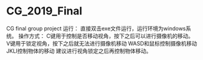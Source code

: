 # CG_2019_Final
CG final group project
运行：
直接双击exe文件运行，运行环境为windows系统。
操作方式：
C键用于控制是否移动视角，按下之后可以进行摄像机的移动。
V键用于锁定视角，按下之后就无法进行摄像机移动
WASD和鼠标控制摄像机移动
JKLI控制物体的移动
建议进行视角锁定之后再控制物体移动。
